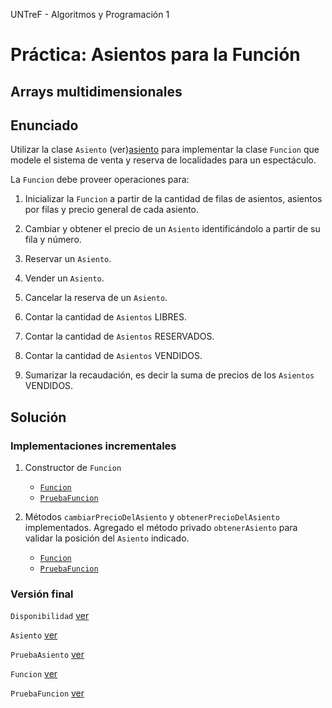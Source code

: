 UNTreF - Algoritmos y Programación 1

# Práctica: Asientos para la Función

## Arrays multidimensionales 

## Enunciado

Utilizar la clase `Asiento` (ver)[asiento] para implementar la clase `Funcion` que modele el sistema de venta y 
reserva de localidades para un espectáculo.    

La `Funcion` debe proveer operaciones para:

1. Inicializar la `Funcion` a partir de la cantidad de filas de asientos, asientos por filas y precio general de cada asiento.

2. Cambiar y obtener el precio de un `Asiento` identificándolo a partir de su fila y número.

3. Reservar un `Asiento`.

4. Vender un `Asiento`.

5. Cancelar la reserva de un `Asiento`.

6. Contar la cantidad de `Asientos` LIBRES.

7. Contar la cantidad de `Asientos` RESERVADOS.

8. Contar la cantidad de `Asientos` VENDIDOS.

9. Sumarizar la recaudación, es decir la suma de precios de los `Asientos` VENDIDOS.

## Solución

### Implementaciones incrementales

1. Constructor de `Funcion`
	* [`Funcion`](../punto1/src/Funcion.java#L1)
	* [`PruebaFuncion`](../punto1/src/PruebaFuncion.java#L1)
	
2. Métodos `cambiarPrecioDelAsiento` y `obtenerPrecioDelAsiento` implementados. Agregado el método privado
`obtenerAsiento` para validar la posición del `Asiento` indicado. 
	* [`Funcion`](../punto2/src/Funcion.java#L50)
	* [`PruebaFuncion`](../punto2/src/PruebaFuncion.java$L36)

### Versión final

`Disponibilidad` [ver][disponibilidad]

`Asiento` [ver][asiento]

`PruebaAsiento` [ver][prueba.asiento]

`Funcion` [ver][funcion]

`PruebaFuncion` [ver][prueba.funcion]


[disponibilidad]:../master/src/Disponibilidad.java
[asiento]:../master/src/Asiento.java
[prueba.asiento]:../master/src/PruebaAsiento.java
[funcion]:../master/src/Funcion.java
[prueba.funcion]:../master/src/PruebaFuncion.java

